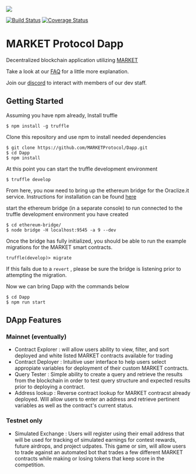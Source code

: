 <img src="https://image.ibb.co/mzSFa7/MARKET_logo_URL.png" align="middle">

[![Build Status](https://api.travis-ci.org/MARKETProtocol/Dapp.svg?branch=master)](https://travis-ci.org/MARKETProtocol/Dapp) [![Coverage Status](https://coveralls.io/repos/github/MARKETProtocol/Dapp/badge.svg?branch=master)](https://coveralls.io/github/MARKETProtocol/Dapp?branch=master)

# MARKET Protocol Dapp
Decentralized blockchain application utilizing [MARKET](https://github.com/MARKETProtocol/MARKETProtocol)

Take a look at our [FAQ](https://github.com/MARKETProtocol/MARKETProtocol/wiki/Frequently-Asked-Questions) for a little more explanation.

Join our [discord](https://www.marketprotocol.io/discord) to interact with members of our dev staff.

## Getting Started
Assuming you have npm already, Install truffle
```
$ npm install -g truffle
```
Clone this repository and use npm to install needed dependencies
```
$ git clone https://github.com/MARKETProtocol/Dapp.git
$ cd Dapp
$ npm install
```
At this point you can start the truffle development environment
```
$ truffle develop
```

From here, you now need to bring up the ethereum bridge for the Oraclize.it service.  Instructions for installation can be found [here](https://github.com/MARKETProtocol/ethereum-bridge) 

start the ethereum bridge (in a separate console) to run connected
to the truffle development environment you have created
```
$ cd ethereum-bridge/
$ node bridge -H localhost:9545 -a 9 --dev
```
Once the bridge has fully initialized, you should be able to run the example migrations for the MARKET smart contracts.

```
truffle(develop)> migrate
```
If this fails due to a `revert` , please be sure the bridge is listening prior to attempting the migration.

Now we can bring Dapp with the commands below

```
$ cd Dapp
$ npm run start
```
## DApp Features

### Mainnet (eventually)
* Contract Explorer : will allow users ability to view, filter, and sort deployed and white listed MARKET contracts available for trading
* Contract Deployer : Intuitive user interface to help users select appropiate variables for deployment of their custom MARKET contracts.
* Query Tester : Simple ability to create a query and retrieve the results from the blockchain in order to test query structure and expected results prior to deploying a contract.
* Address lookup : Reverse contract lookup for MARKET contracst already deployed.  Will allow users to enter an address and retrieve pertinent variables as well as the contract's current status.

### Testnet only
* Simulated Exchange : Users will register using their email address that will be used for tracking of simulated earnings for contest rewards, future airdrops, and project udpates.  This game or sim, will allow users to trade against an automated bot that trades a few different MARKET contracts while making or losing tokens that keep score in the competition.
